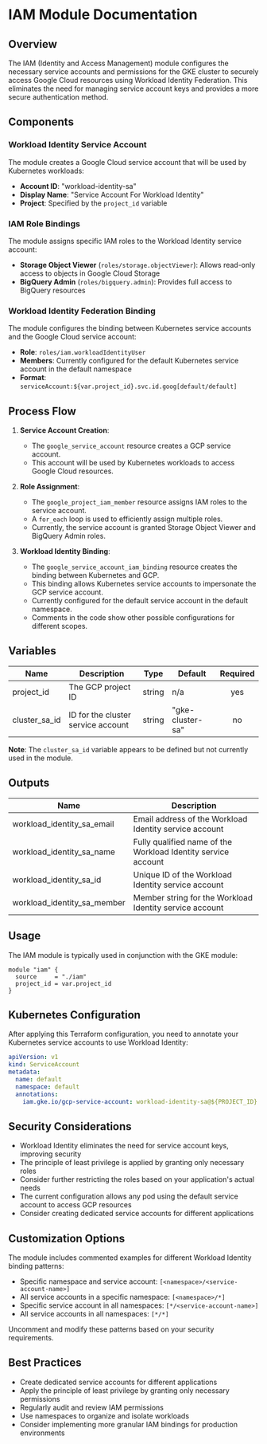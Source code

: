 # IAM Module Documentation

## Overview
The IAM (Identity and Access Management) module configures the necessary service accounts and permissions for the GKE cluster to securely access Google Cloud resources using Workload Identity Federation. This eliminates the need for managing service account keys and provides a more secure authentication method.

## Components

### Workload Identity Service Account
The module creates a Google Cloud service account that will be used by Kubernetes workloads:

- **Account ID**: "workload-identity-sa"
- **Display Name**: "Service Account For Workload Identity"
- **Project**: Specified by the `project_id` variable

### IAM Role Bindings
The module assigns specific IAM roles to the Workload Identity service account:

- **Storage Object Viewer** (`roles/storage.objectViewer`): Allows read-only access to objects in Google Cloud Storage
- **BigQuery Admin** (`roles/bigquery.admin`): Provides full access to BigQuery resources

### Workload Identity Federation Binding
The module configures the binding between Kubernetes service accounts and the Google Cloud service account:

- **Role**: `roles/iam.workloadIdentityUser`
- **Members**: Currently configured for the default Kubernetes service account in the default namespace
- **Format**: `serviceAccount:${var.project_id}.svc.id.goog[default/default]`

## Process Flow

1. **Service Account Creation**:
   - The `google_service_account` resource creates a GCP service account.
   - This account will be used by Kubernetes workloads to access Google Cloud resources.

2. **Role Assignment**:
   - The `google_project_iam_member` resource assigns IAM roles to the service account.
   - A `for_each` loop is used to efficiently assign multiple roles.
   - Currently, the service account is granted Storage Object Viewer and BigQuery Admin roles.

3. **Workload Identity Binding**:
   - The `google_service_account_iam_binding` resource creates the binding between Kubernetes and GCP.
   - This binding allows Kubernetes service accounts to impersonate the GCP service account.
   - Currently configured for the default service account in the default namespace.
   - Comments in the code show other possible configurations for different scopes.

## Variables

| Name | Description | Type | Default | Required |
|------|-------------|------|---------|:--------:|
| project_id | The GCP project ID | string | n/a | yes |
| cluster_sa_id | ID for the cluster service account | string | "gke-cluster-sa" | no |

**Note**: The `cluster_sa_id` variable appears to be defined but not currently used in the module.

## Outputs

| Name | Description |
|------|-------------|
| workload_identity_sa_email | Email address of the Workload Identity service account |
| workload_identity_sa_name | Fully qualified name of the Workload Identity service account |
| workload_identity_sa_id | Unique ID of the Workload Identity service account |
| workload_identity_sa_member | Member string for the Workload Identity service account |

## Usage

The IAM module is typically used in conjunction with the GKE module:

```hcl
module "iam" {
  source     = "./iam"
  project_id = var.project_id
}
```

## Kubernetes Configuration

After applying this Terraform configuration, you need to annotate your Kubernetes service accounts to use Workload Identity:

```yaml
apiVersion: v1
kind: ServiceAccount
metadata:
  name: default
  namespace: default
  annotations:
    iam.gke.io/gcp-service-account: workload-identity-sa@${PROJECT_ID}.iam.gserviceaccount.com
```

## Security Considerations

- Workload Identity eliminates the need for service account keys, improving security
- The principle of least privilege is applied by granting only necessary roles
- Consider further restricting the roles based on your application's actual needs
- The current configuration allows any pod using the default service account to access GCP resources
- Consider creating dedicated service accounts for different applications

## Customization Options

The module includes commented examples for different Workload Identity binding patterns:

- Specific namespace and service account: `[<namespace>/<service-account-name>]`
- All service accounts in a specific namespace: `[<namespace>/*]`
- Specific service account in all namespaces: `[*/<service-account-name>]`
- All service accounts in all namespaces: `[*/*]`

Uncomment and modify these patterns based on your security requirements.

## Best Practices

- Create dedicated service accounts for different applications
- Apply the principle of least privilege by granting only necessary permissions
- Regularly audit and review IAM permissions
- Use namespaces to organize and isolate workloads
- Consider implementing more granular IAM bindings for production environments